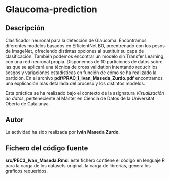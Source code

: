 # Glaucoma-prediction

## Descripción

Clasificador neuronal para la detección de Glaucoma. Encontramos diferentes modelos basados en EfficientNet B0, preentrenado con los pesos de ImageNet, ofreciendo distintas opciones al sustituir su capa de clasificación.
También podemos encontrar un modelo sin Transfer Learning, con una red neuronal propia.
Disponemos de 10 particiones de datos sobre las que se aplicará una técnica de cross validation intentando reducir los sesgos y variaciones estadísticas en función de cómo se ha realizado la partición.
En el archivo **pdf/PRAC_1_Ivan_Maseda_Zurdo.pdf** encontramos una explicación más detallada del proceso y los distintos modelos.

Esta práctica se ha realizado bajo el contexto de la asignatura _Visualización de datos_, perteneciente al Máster en Ciencia de Datos de la Universitat Oberta de Catalunya.

## Autor

La actividad ha sido realizada por **Iván Maseda Zurdo**.

## Fichero del código fuente

**src/PEC3_Ivan_Maseda.Rmd**: este fichero contiene el código en lenguaje R para la carga de los datasets original, la carga de librerías, genera los graficos requeridos.
